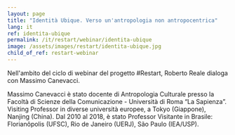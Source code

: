 ```yaml
---
layout: page
title: "Identità Ubique. Verso un'antropologia non antropocentrica"
lang: it
ref: identita-ubique
permalink: /it/restart/webinar/identita-ubique
image: /assets/images/restart/identita-ubique.jpg
child_of_ref: restart-webinar
---
```


Nell'ambito del ciclo di webinar del progetto #Restart, Roberto Reale dialoga con Massimo Canevacci.

Massimo Canevacci è stato docente di Antropologia Culturale presso la Facoltà di Scienze della Comunicazione - Università di Roma “La Sapienza”. Visiting Professor in diverse università europee, a Tokyo (Giappone), Nanjing (China). Dal 2010 al 2018, è stato Professor Visitante in Brasile: Florianôpolis (UFSC), Rio de Janeiro (UERJ), São Paulo (IEA/USP).
